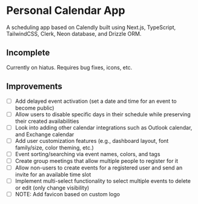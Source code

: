 # Personal Calendar App
A scheduling app based on Calendly built using Next.js, TypeScript, TailwindCSS, Clerk, Neon database, and Drizzle ORM. 

## Incomplete
Currently on hiatus. Requires bug fixes, icons, etc.


## Improvements
- [ ] Add delayed event activation (set a date and time for an event to become public)
- [ ] Allow users to disable specific days in their schedule while preserving their created availabilities
- [ ] Look into adding other calendar integrations such as Outlook calendar, and Exchange calendar
- [ ] Add user customization features (e.g., dashboard layout, font family/size, color theming, etc.)
- [ ] Event sorting/searching via event names, colors, and tags
- [ ] Create group meetings that allow multiple people to register for it
- [ ] Allow non-users to create events for a registered user and send an invite for an available time slot
- [ ] Implement multi-select functionality to select multiple events to delete or edit (only change visibility)
- [ ] NOTE: Add favicon based on custom logo
